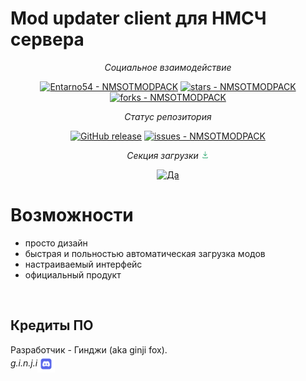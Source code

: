 # Mod updater client для НМСЧ сервера

<div align="center">
<i>Социальное взаимодействие</i>

<a href="https://github.com/Entarno54/NMSOTMODPACK" title="Go to GitHub repo"><img src="https://img.shields.io/static/v1?label=Entarno54&message=NMSOTMODPACK&color=cyan&logo=github" alt="Entarno54 - NMSOTMODPACK"></a>
<a href="https://github.com/Entarno54/NMSOTMODPACK"><img src="https://img.shields.io/github/stars/Entarno54/NMSOTMODPACK?style=social" alt="stars - NMSOTMODPACK"></a>
<a href="https://github.com/Entarno54/NMSOTMODPACK"><img src="https://img.shields.io/github/forks/Entarno54/NMSOTMODPACK?style=social" alt="forks - NMSOTMODPACK"></a>
</div>

<div align="center">
<i>Статус репозитория</i>

<a href="https://github.com/Entarno54/NMSOTMODPACK/releases/"><img src="https://img.shields.io/github/release/Entarno54/NMSOTMODPACK?include_prereleases=&sort=semver&color=cyan" alt="GitHub release"></a>
<a href="https://github.com/Entarno54/NMSOTMODPACK/issues"><img src="https://img.shields.io/github/issues/Entarno54/NMSOTMODPACK" alt="issues - NMSOTMODPACK"></a>
</div>
<div align="center">
<i>Секция загрузки</i> <img src="src/dwnld.png", width="13">

<a href="https://drive.google.com/file/d/1lMWHZm-4tVLd-B7rI-tNTdVPDAuarvmK/view?usp=sharing"><img src="https://img.shields.io/badge/-Скачать-2ea44f?style=for-the-badge" alt="Да"></a>
</div>

# Возможности

- просто дизайн
- быстрая и польностью автоматическая загрузка модов
- настраиваемый интерфейс
- официальный продукт

<br>

## Кредиты ПО
<div>Разработчик - Гинджи (aka ginji fox).</div>
<i>g.i.n.j.i</i><img src="src/ds.png", width="28", align="center", vertical-align="center">
